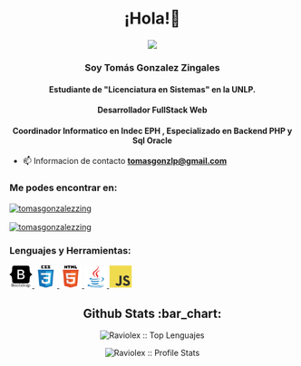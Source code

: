  <h1 align="center">¡Hola!👋</h1>
<p align="center">
  <img align="center" src="https://media.tenor.com/X4i9UfhS69QAAAAC/ed-cowboy.gif"/>
</p>
 

<h3 align="center">Soy Tomás Gonzalez Zingales    </h3>
<h4 align="center">Estudiante de "Licenciatura en Sistemas" en la UNLP.   </h4>
<h4 align="center">Desarrollador FullStack Web    </h4>
<h4 align="center">Coordinador Informatico en Indec EPH , Especializado en Backend PHP y Sql Oracle   </h4>
 






 






 
- 📫 Informacion de contacto **tomasgonzlp@gmail.com**

<h3 align="left">Me podes encontrar en:</h3>
<p align="left">
<a href="https://www.instagram.com/tomasgonzalezzing/" target="blank"><img align="center" src="https://raw.githubusercontent.com/rahuldkjain/github-profile-readme-generator/master/src/images/icons/Social/instagram.svg" alt="tomasgonzalezzing" height="30" width="40" /></a>
</p>

<a href="https://www.linkedin.com/in/tomagzdv/" target="blank"><img align="center" src="https://img.icons8.com/?size=512&id=xuvGCOXi8Wyg&format=png" alt="tomasgonzalezzing" height="30" width="30" /></a>
</p>




<h3 align="left">Lenguajes y Herramientas:</h3>
<p align="left"> <a href="https://getbootstrap.com" target="_blank" rel="noreferrer"> <img src="https://raw.githubusercontent.com/devicons/devicon/master/icons/bootstrap/bootstrap-plain-wordmark.svg" alt="bootstrap" width="40" height="40"/> </a> <a href="https://www.w3schools.com/css/" target="_blank" rel="noreferrer"> <img src="https://raw.githubusercontent.com/devicons/devicon/master/icons/css3/css3-original-wordmark.svg" alt="css3" width="40" height="40"/> </a> <a href="https://www.w3.org/html/" target="_blank" rel="noreferrer"> <img src="https://raw.githubusercontent.com/devicons/devicon/master/icons/html5/html5-original-wordmark.svg" alt="html5" width="40" height="40"/> </a> <a href="https://www.java.com" target="_blank" rel="noreferrer"> <img src="https://raw.githubusercontent.com/devicons/devicon/master/icons/java/java-original.svg" alt="java" width="40" height="40"/> </a> <a href="https://developer.mozilla.org/en-US/docs/Web/JavaScript" target="_blank" rel="noreferrer"> <img src="https://raw.githubusercontent.com/devicons/devicon/master/icons/javascript/javascript-original.svg" alt="javascript" width="40" height="40"/> </a>    </p>

 


<h2 align="center">Github Stats :bar_chart:</h2>

<p align="center" height="100px" ><img src="https://github-readme-stats.vercel.app/api/top-langs/?username=Raviolex&langs_count=10&theme=dark&layout=compact" alt="Raviolex :: Top Lenguajes" /></p>

<p align="center" height="100px" ><img src="https://github-readme-stats.vercel.app/api?username=Raviolex&show_icons=true&theme=dark" alt="Raviolex :: Profile Stats" /></p>
 
 

